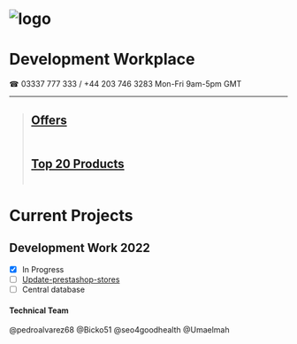 # ![logo](https://goodhealthnaturally.com/img/logo-1637795175.jpg)<br>
# Development Workplace<br>
☎ 03337 777 333 / +44 203 746 3283  Mon-Fri 9am-5pm GMT<br><hr>
> ## [Offers](https://goodhealthnaturally.com/223-offers)<br><br>
> ## [Top 20 Products](https://goodhealthnaturally.com/215-top-20-products)<br><br>
# Current Projects
## Development Work 2022
- [x] In Progress
- [ ] [Update-prestashop-stores](https://github.com/good-health-naturally-workplace/Update-prestashop-stores)
- [ ] Central database
#### Technical Team
@pedroalvarez68
@Bicko51
@seo4goodhealth
@Umaelmah
